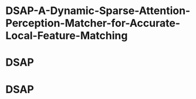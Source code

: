 # DSAP-A-Dynamic-Sparse-Attention-Perception-Matcher-for-Accurate-Local-Feature-Matching
# DSAP
# DSAP
